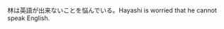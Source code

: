 <tr><td>林は英語が出来ないことを悩んでいる。<td><tr><tr><td>Hayashi is worried that he cannot speak English.<td><tr></table>

